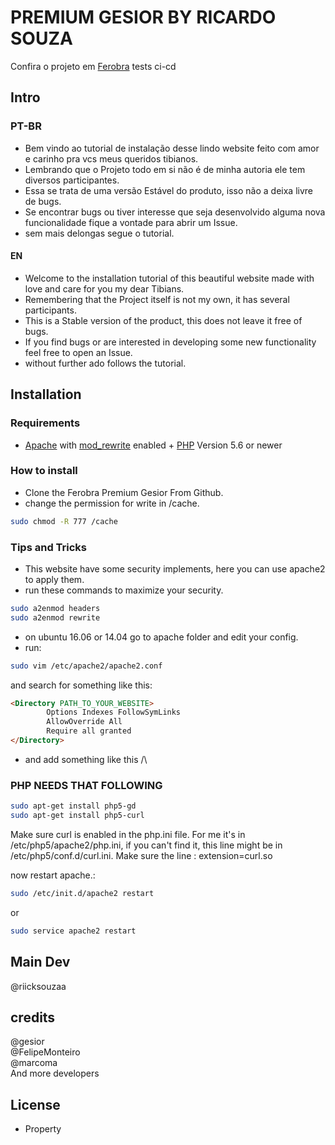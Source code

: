 # PREMIUM GESIOR BY RICARDO SOUZA

Confira o projeto em [Ferobra](https://ferobraglobal.com)
tests ci-cd

## Intro

### PT-BR

- Bem vindo ao tutorial de instalação desse lindo website feito com amor e carinho pra vcs meus queridos tibianos.
- Lembrando que o Projeto todo em si não é de minha autoria ele tem diversos participantes.
- Essa se trata de uma versão Estável do produto, isso não a deixa livre de bugs.
- Se encontrar bugs ou tiver interesse que seja desenvolvido alguma nova funcionalidade fique a vontade para abrir um Issue.
- sem mais delongas segue o tutorial.

#### EN

- Welcome to the installation tutorial of this beautiful website made with love and care for you my dear Tibians.
- Remembering that the Project itself is not my own, it has several participants.
- This is a Stable version of the product, this does not leave it free of bugs.
- If you find bugs or are interested in developing some new functionality feel free to open an Issue.
- without further ado follows the tutorial.

## Installation

### Requirements

- [Apache](http://www.apache.org/) with [mod_rewrite](http://httpd.apache.org/docs/current/mod/mod_rewrite.html) enabled + [PHP](http://php.net) Version 5.6 or newer

### How to install

- Clone the Ferobra Premium Gesior From Github.
- change the permission for write in /cache.

```bash
sudo chmod -R 777 /cache
```

### Tips and Tricks

- This website have some security implements, here you can use apache2 to apply them.
- run these commands to maximize your security.

```bash
sudo a2enmod headers
sudo a2enmod rewrite
```

- on ubuntu 16.06 or 14.04 go to apache folder and edit your config.
- run:

```bash
sudo vim /etc/apache2/apache2.conf
```

and search for something like this:

```markdown
<Directory PATH_TO_YOUR_WEBSITE>
        Options Indexes FollowSymLinks
        AllowOverride All
        Require all granted
</Directory>
```

- and add something like this /\

### PHP NEEDS THAT FOLLOWING

```bash
sudo apt-get install php5-gd
sudo apt-get install php5-curl
```

Make sure curl is enabled in the php.ini file. For me it's in /etc/php5/apache2/php.ini, if you can't find it, this line might be in /etc/php5/conf.d/curl.ini. Make sure the line :
extension=curl.so

now restart apache.:

```bash
sudo /etc/init.d/apache2 restart
```

or

```bash
sudo service apache2 restart
```

## Main Dev

@riicksouzaa

## credits

@gesior <br>
@FelipeMonteiro <br>
@marcoma <br>
And more developers

## License

- Property
